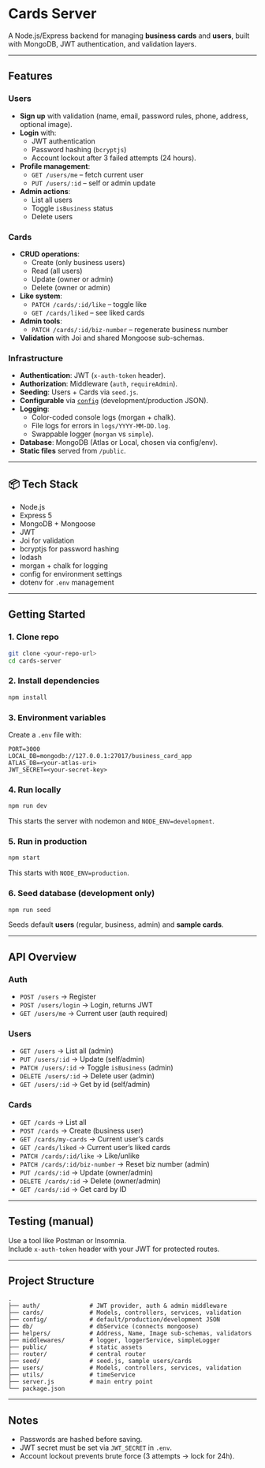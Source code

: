 # Cards Server

A Node.js/Express backend for managing **business cards** and **users**, built with MongoDB, JWT authentication, and validation layers.  

---

## Features

### Users
- **Sign up** with validation (name, email, password rules, phone, address, optional image).
- **Login** with:
  - JWT authentication
  - Password hashing (`bcryptjs`)
  - Account lockout after 3 failed attempts (24 hours).
- **Profile management**:
  - `GET /users/me` – fetch current user
  - `PUT /users/:id` – self or admin update
- **Admin actions**:
  - List all users
  - Toggle `isBusiness` status
  - Delete users

### Cards
- **CRUD operations**:
  - Create (only business users)
  - Read (all users)
  - Update (owner or admin)
  - Delete (owner or admin)
- **Like system**:
  - `PATCH /cards/:id/like` – toggle like
  - `GET /cards/liked` – see liked cards
- **Admin tools**:
  - `PATCH /cards/:id/biz-number` – regenerate business number
- **Validation** with Joi and shared Mongoose sub-schemas.

### Infrastructure
- **Authentication**: JWT (`x-auth-token` header).
- **Authorization**: Middleware (`auth`, `requireAdmin`).
- **Seeding**: Users + Cards via `seed.js`.
- **Configurable** via [`config`](https://www.npmjs.com/package/config) (development/production JSON).
- **Logging**:
  - Color-coded console logs (morgan + chalk).
  - File logs for errors in `logs/YYYY-MM-DD.log`.
  - Swappable logger (`morgan` vs `simple`).
- **Database**: MongoDB (Atlas or Local, chosen via config/env).
- **Static files** served from `/public`.

---

## 📦 Tech Stack
- Node.js
- Express 5
- MongoDB + Mongoose
- JWT
- Joi for validation
- bcryptjs for password hashing
- lodash
- morgan + chalk for logging
- config for environment settings
- dotenv for `.env` management

---

## Getting Started

### 1. Clone repo
```bash
git clone <your-repo-url>
cd cards-server
```

### 2. Install dependencies
```bash
npm install
```

### 3. Environment variables
Create a `.env` file with:
```env
PORT=3000
LOCAL_DB=mongodb://127.0.0.1:27017/business_card_app
ATLAS_DB=<your-atlas-uri>
JWT_SECRET=<your-secret-key>
```

### 4. Run locally
```bash
npm run dev
```
This starts the server with nodemon and `NODE_ENV=development`.

### 5. Run in production
```bash
npm start
```
This starts with `NODE_ENV=production`.

### 6. Seed database (development only)
```bash
npm run seed
```
Seeds default **users** (regular, business, admin) and **sample cards**.

---

## API Overview

### Auth
- `POST /users` → Register
- `POST /users/login` → Login, returns JWT
- `GET /users/me` → Current user (auth required)

### Users
- `GET /users` → List all (admin)
- `PUT /users/:id` → Update (self/admin)
- `PATCH /users/:id` → Toggle `isBusiness` (admin)
- `DELETE /users/:id` → Delete user (admin)
- `GET /users/:id` → Get by id (self/admin)

### Cards
- `GET /cards` → List all
- `POST /cards` → Create (business user)
- `GET /cards/my-cards` → Current user’s cards
- `GET /cards/liked` → Current user’s liked cards
- `PATCH /cards/:id/like` → Like/unlike
- `PATCH /cards/:id/biz-number` → Reset biz number (admin)
- `PUT /cards/:id` → Update (owner/admin)
- `DELETE /cards/:id` → Delete (owner/admin)
- `GET /cards/:id` → Get card by ID

---

## Testing (manual)
Use a tool like Postman or Insomnia.  
Include `x-auth-token` header with your JWT for protected routes.

---

## Project Structure
```
.
├── auth/              # JWT provider, auth & admin middleware
├── cards/             # Models, controllers, services, validation
├── config/            # default/production/development JSON
├── db/                # dbService (connects mongoose)
├── helpers/           # Address, Name, Image sub-schemas, validators
├── middlewares/       # logger, loggerService, simpleLogger
├── public/            # static assets
├── router/            # central router
├── seed/              # seed.js, sample users/cards
├── users/             # Models, controllers, services, validation
├── utils/             # timeService
├── server.js          # main entry point
└── package.json
```

---

## Notes
- Passwords are hashed before saving.
- JWT secret must be set via `JWT_SECRET` in `.env`.
- Account lockout prevents brute force (3 attempts → lock for 24h).
